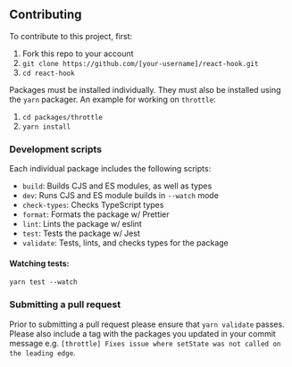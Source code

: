 ## Contributing

To contribute to this project, first:

1. Fork this repo to your account
2. `git clone https://github.com/[your-username]/react-hook.git`
3. `cd react-hook`

Packages must be installed individually. They must also be installed using the `yarn` packager. An example for working on `throttle`:

1. `cd packages/throttle`
2. `yarn install`

### Development scripts

Each individual package includes the following scripts:

- `build`: Builds CJS and ES modules, as well as types
- `dev`: Runs CJS and ES module builds in `--watch` mode
- `check-types`: Checks TypeScript types
- `format`: Formats the package w/ Prettier
- `lint`: Lints the package w/ eslint
- `test`: Tests the package w/ Jest
- `validate`: Tests, lints, and checks types for the package

#### Watching tests:

`yarn test --watch`

### Submitting a pull request

Prior to submitting a pull request please ensure that `yarn validate` passes. Please also include a tag with the packages you updated in your commit message e.g. `[throttle] Fixes issue where setState was not called on the leading edge`.
